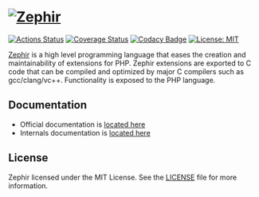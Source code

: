 # [![Zephir][zephir-logo]][zephir-link]

[![Actions Status][actions-badge]][actions-link]
[![Coverage Status][coverage-badge]][coverage-link]
[![Codacy Badge][codacy-badge]][codacy-link]
[![License: MIT][license-badge]](./LICENSE)

[Zephir][zephir-link] is a high level programming language that eases the creation and maintainability of extensions for
PHP. Zephir extensions are exported to C code that can be compiled and optimized by major C compilers such as
gcc/clang/vc++. Functionality is exposed to the PHP language.

## Documentation
* Official documentation is [located here][docs-link]
* Internals documentation is [located here](./docs)

## License

Zephir licensed under the MIT License. See the [LICENSE][license-link] file for more information.

[zephir-logo]: https://assets.phalconphp.com/zephir/zephir_logo-105x36.svg
[actions-badge]: https://github.com/sergeyklay/cpp-zephir/workflows/build/badge.svg
[coverage-badge]: https://codecov.io/gh/sergeyklay/cpp-zephir/branch/master/graph/badge.svg?token=l1Oy2k15VP
[codacy-badge]: https://api.codacy.com/project/badge/Grade/f261623a61494a38b383b399ae557b21
[license-badge]: https://img.shields.io/badge/License-MIT-blue.svg
[codacy-link]:  https://www.codacy.com/app/sergeyklay/cpp-zephir?utm_source=github.com&utm_medium=referral&utm_content=CLIUtils/CLI11&utm_campaign=Badge_Grade
[actions-link]: https://github.com/sergeyklay/cpp-zephir/actions
[coverage-link]: https://codecov.io/gh/sergeyklay/cpp-zephir
[zephir-link]: https://zephir-lang.com
[docs-link]: https://docs.zephir-lang.com
[license-link]: https://github.com/phalcon/zephir/blob/master/LICENSE
